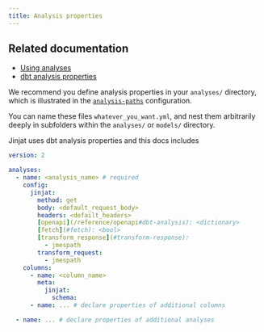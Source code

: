 ```yaml
---
title: Analysis properties
---
```


## Related documentation
- [Using analyses](https://docs.getdbt.com/docs/build/analyses)
- [dbt analysis properties](https://docs.getdbt.com/reference/analysis-properties)

We recommend you define analysis properties in your `analyses/` directory, which is illustrated in the [`analysis-paths`](analysis-paths) configuration.

You can name these files `whatever_you_want.yml`, and nest them arbitrarily deeply in subfolders within the `analyses/` or `models/` directory.

Jinjat uses dbt analysis properties and this docs includes  

<File name='analyses/<filename>.yml'>

```yml
version: 2

analyses:
  - name: <analysis_name> # required
    config:
      jinjat:
        method: get
        body: <default_request_body>
        headers: <defailt_headers>
        [openapi](/reference/openapi#dbt-analysis): <dictionary>
        [fetch](#fetch): <bool>
        [transform_response](#transform-response): 
          - jmespath
        transform_request: 
          - jmespath
    columns:
      - name: <column_name>
        meta:
          jinjat:
            schema:
      - name: ... # declare properties of additional columns

  - name: ... # declare properties of additional analyses

```

</File>